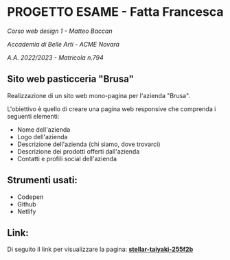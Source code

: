 # PROGETTO ESAME - Fatta Francesca 

_Corso web design 1 - Matteo Baccan_

_Accademia di Belle Arti - ACME Novara_

_A.A. 2022/2023 - Matricola n.794_

## Sito web pasticceria "Brusa"

Realizzazione di un sito web mono-pagina per l'azienda "Brusa".

L'obiettivo è quello di creare una pagina web responsive che comprenda i seguenti elementi:

* Nome dell'azienda
* Logo dell'azienda
* Descrizione dell'azienda (chi siamo, dove trovarci)
* Descrizione dei prodotti offerti dall'azienda
* Contatti e profili social dell'azienda

## Strumenti usati:

* Codepen
* Github
* Netlify

## Link:

Di seguito il link per visualizzare la pagina: [****stellar-taiyaki-255f2b****](https://stellar-taiyaki-255f2b.netlify.app/)

